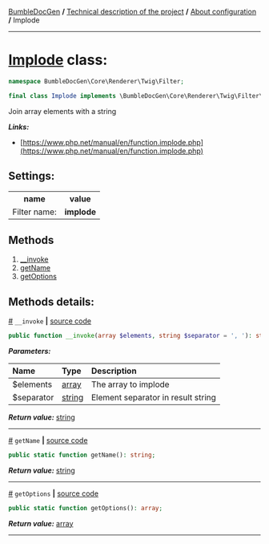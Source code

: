 [BumbleDocGen](../../README.md) **/**
[Technical description of the project](../readme.md) **/**
[About configuration](../01_configuration.md) **/**
Implode

---


# [Implode](https://github.com/bumble-tech/bumble-doc-gen/blob/master/src/Core/Renderer/Twig/Filter/Implode.php#L10) class:

```php
namespace BumbleDocGen\Core\Renderer\Twig\Filter;

final class Implode implements \BumbleDocGen\Core\Renderer\Twig\Filter\CustomFilterInterface
```
Join array elements with a string

***Links:***
- [https://www.php.net/manual/en/function.implode.php](https://www.php.net/manual/en/function.implode.php)


<h2>Settings:</h2>

<table>
    <tr>
        <th>name</th>
        <th>value</th>
    </tr>
    <tr>
        <td>Filter name:</td>
        <td><b>implode</b></td>
    </tr>
</table>

## Methods

1. [__invoke](#m-invoke) 
1. [getName](#mgetname) 
1. [getOptions](#mgetoptions) 

## Methods details:

<a name="m-invoke" href="#m-invoke">#</a> `__invoke`  **|** [source code](https://github.com/bumble-tech/bumble-doc-gen/blob/master/src/Core/Renderer/Twig/Filter/Implode.php#L17)
```php
public function __invoke(array $elements, string $separator = ', '): string;
```

***Parameters:***

| Name | Type | Description |
|:-|:-|:-|
$elements | [array](https://www.php.net/manual/en/language.types.array.php) | The array to implode |
$separator | [string](https://www.php.net/manual/en/language.types.string.php) | Element separator in result string |

***Return value:*** [string](https://www.php.net/manual/en/language.types.string.php)

---

<a name="mgetname" href="#mgetname">#</a> `getName`  **|** [source code](https://github.com/bumble-tech/bumble-doc-gen/blob/master/src/Core/Renderer/Twig/Filter/Implode.php#L22)
```php
public static function getName(): string;
```

***Return value:*** [string](https://www.php.net/manual/en/language.types.string.php)

---

<a name="mgetoptions" href="#mgetoptions">#</a> `getOptions`  **|** [source code](https://github.com/bumble-tech/bumble-doc-gen/blob/master/src/Core/Renderer/Twig/Filter/Implode.php#L27)
```php
public static function getOptions(): array;
```

***Return value:*** [array](https://www.php.net/manual/en/language.types.array.php)

---
